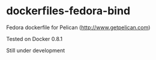 dockerfiles-fedora-bind
========================

Fedora dockerfile for Pelican (http://www.getpelican.com)

Tested on Docker 0.8.1

Still under development
